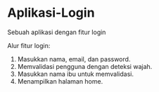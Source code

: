 # Aplikasi-Login
Sebuah aplikasi dengan fitur login

Alur fitur login:
1. Masukkan nama, email, dan password.
2. Memvalidasi pengguna dengan deteksi wajah.
3. Masukkan nama ibu untuk memvalidasi.
4. Menampilkan halaman home.

